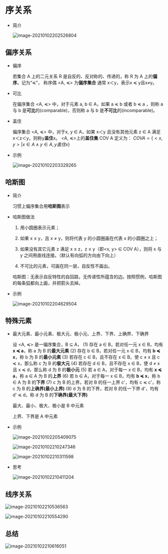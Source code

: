 # 序关系

- 简介

  ![image-20210102202526804](https://gitee.com/twilight_h_1184651848/pic-go-img/raw/master/discreteMathematics/setAndRelation/image-20210102202526804.png)

## 偏序关系

- 偏序

  若集合 A 上的二元关系 R 是自反的、反对称的、传递的，称 R 为 A 上的**偏序**。记为“≼”， 称序偶 <A, ≼> 为**偏序集合**
  通常 x＜y，表示x ≼ y且x≠y。

- 可比

  在偏序集合 <A, ≼> 中，对于元素 a, b ∈ A，如果 a ≼ b 或者 b ≼ a ，则称 a 与 b 是**可比**的(comparable)，否则称 a 与 b 是**不可比**的(incomparable)。

- 盖住

  偏序集合 <A, ≼> 中，对于x, y ∈ A，如果 x＜y 且没有其他元素 z ∈ A 满足 x＜z＜y，则称y**盖住**x。
  <A, ≼>上的**盖住集** COV A  定义为：
  $COV A = \{<x, y> | x \in A \wedge y \in A, y盖住 x\}$ 

- 示例

  ![image-20210102203329265](https://gitee.com/twilight_h_1184651848/pic-go-img/raw/master/discreteMathematics/setAndRelation/image-20210102203329265.png)

## 哈斯图

- 简介

  习惯上偏序集合用**哈斯图**表示

- 哈斯图做法

  1. 用小圆圈表示元素；
  
  2. 如果 x ≤ y，且 x ≠ y，则将代表 y 的小圆圈画在代表 x 的小圆圈之上；
  
  3. 如果没有其它元素 z 满足 x ≤ z，z ≤ y（即<x, y> ∈ COV A），则将 x 与 y 之间用直线连接。（默认有向弧的方向由下向上）
  
  4. 不可比的元素，可画在同一层，自反性不画出。
  
  哈斯图：无表示自反特性的自回路，无传递性所蕴含的边。按照惯例，哈斯图的每条弧都向上画，并把箭头去掉。

- 示例

  ![image-20210102204629504](https://gitee.com/twilight_h_1184651848/pic-go-img/raw/master/discreteMathematics/setAndRelation/image-20210102204629504.png)

## 特殊元素

- 最大元素、最小元素、极大元、极小元、上界、下界、上确界、下确界

  设 <A, ≼> 是一偏序集合，B ⊆ A，
  (1) 存在 a ∈ B，若对任一元 x ∈ B，均有 **x ≼ a**，称 a 为 B 的**最大元素**
  (2) 存在 b ∈ B，若对任一元 x ∈ B，均有 **b ≼ x**，称 b 为 B 的**最小元素**
  (3) 若存在 c ∈ B，且不存在 x ∈ B，使 c ≠ x 且 c ≼ x，那么称 c 为 B 的**极大元**
  (4) 若存在 d ∈ B，且不存在 x ∈ B，使 d ≠ x 且 x ≼ d，那么称 d 为 B 的**极小元**
  (5) 若 a ∈ A，对于每一 x ∈ B，均有 **x ≼ a**，称 a ∈ A 为 B 的**上界**
  (6) 若 b ∈ A，对于每一 x ∈ B，均有 **b ≼ x**，称 b ∈ A 为 B 的**下界**
  (7) c 为 B 的上界，若对 B 的任一上界 c'，均有 c ≼ c'，称 c 为 B 的**上确界(最小上界)**
  (8) d 为 B 的下界，若对 B 的任一下界 d'，均有 d' ≼ d，称 d 为 B 的**下确界(最大下界)**

  最大、最小、极大、极小是 B 中元素

  上界、下界是 A 中元素

- 示例

  ![image-20210102205409075](https://gitee.com/twilight_h_1184651848/pic-go-img/raw/master/discreteMathematics/setAndRelation/image-20210102205409075.png)

  ![image-20210102210247346](https://gitee.com/twilight_h_1184651848/pic-go-img/raw/master/discreteMathematics/setAndRelation/image-20210102210247346.png)

  ![image-20210102210311598](https://gitee.com/twilight_h_1184651848/pic-go-img/raw/master/discreteMathematics/setAndRelation/image-20210102210311598.png)

- 思考

  ![image-20210102210411204](https://gitee.com/twilight_h_1184651848/pic-go-img/raw/master/discreteMathematics/setAndRelation/image-20210102210411204.png)

## 线序关系

![image-20210102210536563](https://gitee.com/twilight_h_1184651848/pic-go-img/raw/master/discreteMathematics/setAndRelation/image-20210102210536563.png)

![image-20210102210554290](https://gitee.com/twilight_h_1184651848/pic-go-img/raw/master/discreteMathematics/setAndRelation/image-20210102210554290.png)

## 总结

![image-20210102210616051](https://gitee.com/twilight_h_1184651848/pic-go-img/raw/master/discreteMathematics/setAndRelation/image-20210102210616051.png)